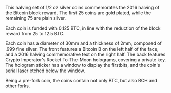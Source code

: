 This halving set of 1/2 oz silver coins commemorates the 2016 halving of the Bitcoin block reward. The first 25 coins are gold plated, while the remaining 75 are plain silver.

Each coin is funded with 0.125 BTC, in line with the reduction of the block reward from 25 to 12.5 BTC.

Each coin has a diameter of 30mm and a thickness of 2mm, composed of .999 fine silver. The front features a Bitcoin B on the left half of the face, and a 2016 halving commemorative text on the right half. The back features Crypto Imperator's Rocket To-The-Moon holograms, covering a private key. The hologram sticker has a window to display the firstbits, and the coin's serial laser etched below the window.

Being a pre-fork coin, the coins contain not only BTC, but also BCH and other forks.
